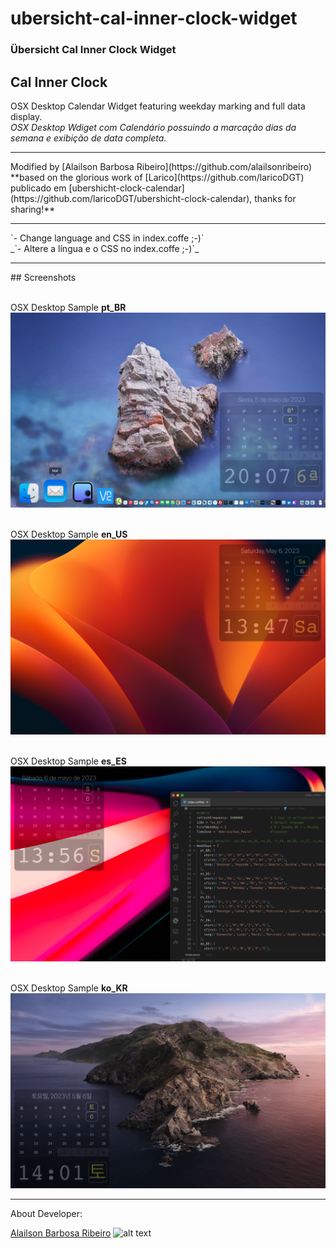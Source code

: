# ubersicht-cal-inner-clock-widget

### Übersicht Cal Inner Clock Widget

## Cal Inner Clock

OSX Desktop Calendar Widget featuring weekday marking and full data display.<br />
_OSX Desktop Wdiget com Calendário possuindo a marcação dias da semana e exibição de data completa._

<hr />
Modified by [Alailson Barbosa Ribeiro](https://github.com/alailsonribeiro) **based on the glorious work of [Larico](https://github.com/laricoDGT) publicado em [ubershicht-clock-calendar](https://github.com/laricoDGT/ubershicht-clock-calendar), thanks for sharing!**
<hr />
`- Change language and CSS in index.coffe ;-)`<br />
_`- Altere a língua e o CSS no index.coffe ;-)`_
<hr />
## Screenshots

<br />OSX Desktop Sample **pt_BR**
![SX Desktop Sample pt_BR](https://github.com/alailsonribeiro/ubersicht-cal-inner-clock-widget/blob/main/screenshot.png?raw=true)

<br />OSX Desktop Sample **en_US**
![SX Desktop Sample en_US](https://github.com/alailsonribeiro/ubersicht-cal-inner-clock-widget/blob/main/screenshot-en_US.png?raw=true)

<br />OSX Desktop Sample **es_ES**
![SX Desktop Sample es_ES](https://github.com/alailsonribeiro/ubersicht-cal-inner-clock-widget/blob/main/screenshot-es_ES.png?raw=true)

<br />OSX Desktop Sample **ko_KR**
![SX Desktop Sample ko_KR](https://github.com/alailsonribeiro/ubersicht-cal-inner-clock-widget/blob/main/screenshot-ko_KR.png?raw=true)

<hr />
About Developer:

[Alailson Barbosa Ribeiro](https://www.alailson.com.br)
![alt text](https://secure.gravatar.com/avatar/f4a6fbf1b704b29c4236d964f5f5280c "Alailson Barbosa Ribeiro")
